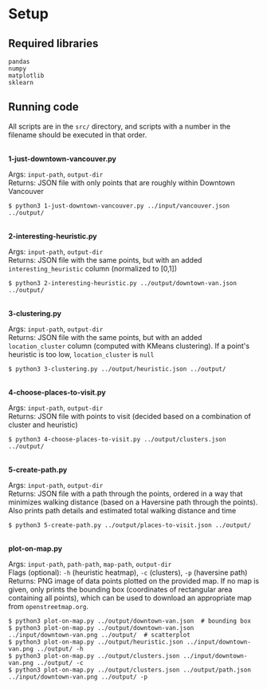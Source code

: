# Setup

## Required libraries
```
pandas
numpy
matplotlib
sklearn
```

## Running code

All scripts are in the `src/` directory, and scripts with a number in the filename should be executed in that order.


<br>**1-just-downtown-vancouver.py**

Args: `input-path`, `output-dir` \
Returns: JSON file with only points that are roughly within Downtown Vancouver
```
$ python3 1-just-downtown-vancouver.py ../input/vancouver.json ../output/
```


<br>**2-interesting-heuristic.py**

Args: `input-path`, `output-dir` \
Returns: JSON file with the same points, but with an added `interesting_heuristic` column (normalized to [0,1])
```
$ python3 2-interesting-heuristic.py ../output/downtown-van.json ../output/
```


<br>**3-clustering.py**

Args: `input-path`, `output-dir` \
Returns: JSON file with the same points, but with an added `location_cluster` column (computed with KMeans clustering). If a point's heuristic is too low, `location_cluster` is `null`
```
$ python3 3-clustering.py ../output/heuristic.json ../output/
```


<br>**4-choose-places-to-visit.py**

Args: `input-path`, `output-dir` \
Returns: JSON file with points to visit (decided based on a combination of cluster and heuristic)
```
$ python3 4-choose-places-to-visit.py ../output/clusters.json ../output/
```


<br>**5-create-path.py**

Args: `input-path`, `output-dir` \
Returns: JSON file with a path through the points, ordered in a way that minimizes walking distance (based on a Haversine path through the points). Also prints path details and estimated total walking distance and time
```
$ python3 5-create-path.py ../output/places-to-visit.json ../output/
```


<br>**plot-on-map.py**

Args: `input-path`, `path-path`, `map-path`, `output-dir` \
Flags (optional): `-h` (heuristic heatmap), `-c` (clusters), `-p` (haversine path) \
Returns: PNG image of data points plotted on the provided map. If no map is given, only prints the bounding box (coordinates of rectangular area containing all points), which can be used to download an appropriate map from `openstreetmap.org`.
```
$ python3 plot-on-map.py ../output/downtown-van.json  # bounding box
$ python3 plot-on-map.py ../output/downtown-van.json ../input/downtown-van.png ../output/  # scatterplot
$ python3 plot-on-map.py ../output/heuristic.json ../input/downtown-van.png ../output/ -h
$ python3 plot-on-map.py ../output/clusters.json ../input/downtown-van.png ../output/ -c
$ python3 plot-on-map.py ../output/clusters.json ../output/path.json ../input/downtown-van.png ../output/ -p
```
